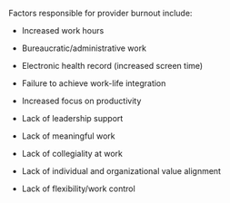 Factors responsible for provider burnout include:

- Increased work hours

- Bureaucratic/administrative work

- Electronic health record (increased screen time)

- Failure to achieve work-life integration

- Increased focus on productivity

- Lack of leadership support

- Lack of meaningful work

- Lack of collegiality at work

- Lack of individual and organizational value alignment

- Lack of flexibility/work control